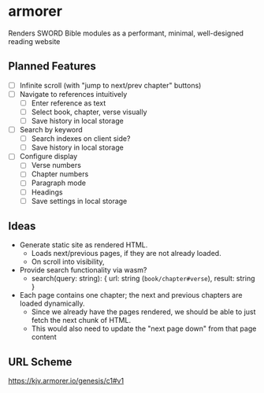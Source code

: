# armorer

Renders SWORD Bible modules as a performant, minimal, well-designed reading website

## Planned Features

- [ ] Infinite scroll (with "jump to next/prev chapter" buttons)
- [ ] Navigate to references intuitively
    - [ ] Enter reference as text
    - [ ] Select book, chapter, verse visually
    - [ ] Save history in local storage
- [ ] Search by keyword
    - [ ] Search indexes on client side?
    - [ ] Save history in local storage
- [ ] Configure display
    - [ ] Verse numbers
    - [ ] Chapter numbers
    - [ ] Paragraph mode
    - [ ] Headings
    - [ ] Save settings in local storage

## Ideas

- Generate static site as rendered HTML.
    - Loads next/previous pages, if they are not already loaded.
    - On scroll into visibility, 
- Provide search functionality via wasm?
    - search(query: string): { url: string (`book/chapter#verse`), result: string }
- Each page contains one chapter; the next and previous chapters are loaded dynamically.
    - Since we already have the pages rendered, we should be able to just fetch the next chunk of HTML.
    - This would also need to update the "next page down" from that page content

## URL Scheme

https://kjv.armorer.io/genesis/c1#v1